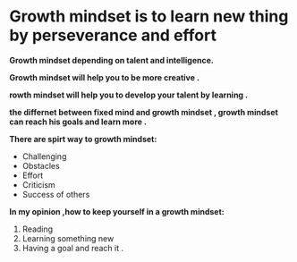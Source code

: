 # Growth mindset is to learn new thing by perseverance and effort

**Growth mindset depending on talent and intelligence.**

**Growth mindset will help you to be more creative .**

**rowth mindset will help you to develop your talent by learning .**

**the differnet between fixed mind and growth mindset , growth mindset can reach his goals and learn more .**

**There are spirt way to growth mindset:**
* Challenging
* Obstacles
* Effort
* Criticism
* Success of others

**In my opinion ,how to keep yourself in a growth mindset:**
1. Reading      
2. Learning something new
3. Having a goal and reach it .

